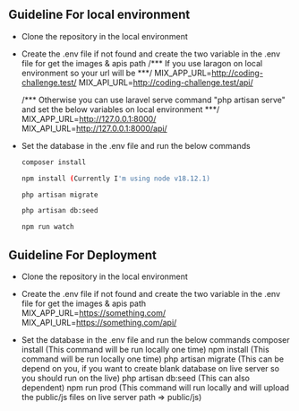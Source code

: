 ## Guideline For local environment

- Clone the repository in the local environment

- Create the .env file if not found and create the two variable in the .env file for get the images & apis path
    /*** If you use laragon on local environment so your url will be ***/
    MIX_APP_URL=http://coding-challenge.test/
    MIX_API_URL=http://coding-challenge.test/api/

    /*** Otherwise you can use laravel serve command "php artisan serve" and set the below variables on local environment ***/
    MIX_APP_URL=http://127.0.0.1:8000/
    MIX_API_URL=http://127.0.0.1:8000/api/

- Set the database in the .env file and run the below commands
    ```bash
    composer install
    ```
    ```bash
    npm install (Currently I'm using node v18.12.1)
    ```
    ```bash
    php artisan migrate
    ```
    ```bash
    php artisan db:seed
    ```
    ```bash
    npm run watch
    ```
    

## Guideline For Deployment

- Clone the repository in the local environment

- Create the .env file if not found and create the two variable in the .env file for get the images & apis path
    MIX_APP_URL=https://something.com/
    MIX_API_URL=https://something.com/api/

- Set the database in the .env file and run the below commands
    composer install (This command will be run locally one time)
    npm install (This command will be run locally one time)
    php artisan migrate (This can be depend on you, if you want to create blank database on live server so you should run on the live)
    php artisan db:seed (This can also dependent)
    npm run prod (This command will run locally and will upload the public/js files on live server path => public/js)